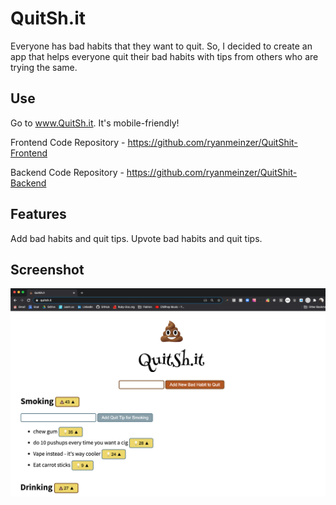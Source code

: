# QuitSh.it

Everyone has bad habits that they want to quit. So, I decided to create an app that helps everyone quit their bad habits with tips from others who are trying the same.

## Use

Go to www.QuitSh.it. It's mobile-friendly!

Frontend Code Repository - https://github.com/ryanmeinzer/QuitShit-Frontend

Backend Code Repository - https://github.com/ryanmeinzer/QuitShit-Backend

## Features

Add bad habits and quit tips. Upvote bad habits and quit tips.  

## Screenshot

![QuitSh.it Screenshot](/quitsh*it-screenshot.png)